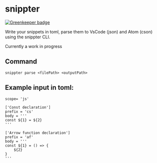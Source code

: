 # snippter

[![Greenkeeper badge](https://badges.greenkeeper.io/elcoosp/snippter.svg)](https://greenkeeper.io/)

Write your snippets in toml, parse them to VsCode (json) and Atom (cson) using the snippter CLI.

Currently a work in progress

## Command

```
snippter parse <filePath> <outputPath>
```

## Example input in toml:

```
scope= 'js'

['Const declaration']
prefix = 'cs'
body = '''
const ${1} = ${2}
'''

['Arrow function declaration']
prefix = 'af'
body = '''
const ${1} = () => {
    ${2}
}
'''
```
